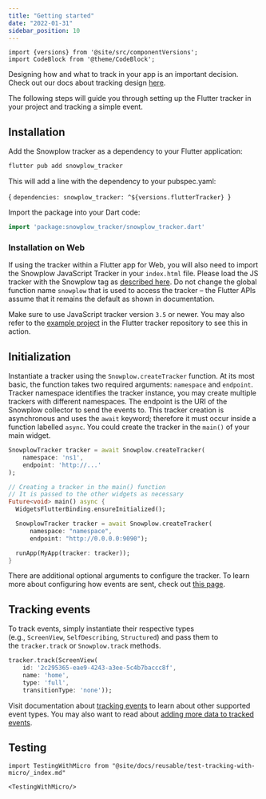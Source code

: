 ```yaml
---
title: "Getting started"
date: "2022-01-31"
sidebar_position: 10
---
```


```mdx-code-block
import {versions} from '@site/src/componentVersions';
import CodeBlock from '@theme/CodeBlock';
```

Designing how and what to track in your app is an important decision. Check out our docs about tracking design [here](/docs/data-product-studio/index.md).

The following steps will guide you through setting up the Flutter tracker in your project and tracking a simple event.

## Installation

Add the Snowplow tracker as a dependency to your Flutter application:

```bash
flutter pub add snowplow_tracker
```

This will add a line with the dependency to your pubspec.yaml:

<CodeBlock language="yaml">{
`dependencies:
    snowplow_tracker: ^${versions.flutterTracker}
`}</CodeBlock>


Import the package into your Dart code:

```dart
import 'package:snowplow_tracker/snowplow_tracker.dart'
```

### Installation on Web

If using the tracker within a Flutter app for Web, you will also need to import the Snowplow JavaScript Tracker in your `index.html` file. Please load the JS tracker with the Snowplow tag as [described here](/docs/sources/trackers/javascript-trackers/web-tracker/tracker-setup/index.md). Do not change the global function name `snowplow` that is used to access the tracker – the Flutter APIs assume that it remains the default as shown in documentation.

Make sure to use JavaScript tracker version `3.5` or newer. You may also refer to the [example project](https://github.com/snowplow/snowplow-flutter-tracker/tree/main/example) in the Flutter tracker repository to see this in action.

## Initialization

Instantiate a tracker using the `Snowplow.createTracker` function. At its most basic, the function takes two required arguments: `namespace` and `endpoint`. Tracker namespace identifies the tracker instance, you may create multiple trackers with different namespaces. The endpoint is the URI of the Snowplow collector to send the events to. This tracker creation is asynchronous and uses the `await` keyword; therefore it must occur inside a function labelled `async`. You could create the tracker in the `main()` of your main widget.

```dart
SnowplowTracker tracker = await Snowplow.createTracker(
    namespace: 'ns1',
    endpoint: 'http://...'
);

// Creating a tracker in the main() function
// It is passed to the other widgets as necessary
Future<void> main() async {
  WidgetsFlutterBinding.ensureInitialized();

  SnowplowTracker tracker = await Snowplow.createTracker(
      namespace: "namespace",
      endpoint: "http://0.0.0.0:9090");

  runApp(MyApp(tracker: tracker));
}
```

There are additional optional arguments to configure the tracker. To learn more about configuring how events are sent, check out [this page](/docs/sources/trackers/flutter-tracker/initialization-and-configuration/index.md).

## Tracking events

To track events, simply instantiate their respective types (e.g., `ScreenView`, `SelfDescribing`, `Structured`) and pass them to the `tracker.track` or `Snowplow.track` methods.

```dart
tracker.track(ScreenView(
    id: '2c295365-eae9-4243-a3ee-5c4b7baccc8f',
    name: 'home',
    type: 'full',
    transitionType: 'none'));
```

Visit documentation about [tracking events](/docs/sources/trackers/flutter-tracker/tracking-events/index.md) to learn about other supported event types. You may also want to read about [adding more data to tracked events](/docs/sources/trackers/flutter-tracker/adding-data/index.md).

## Testing

```mdx-code-block
import TestingWithMicro from "@site/docs/reusable/test-tracking-with-micro/_index.md"

<TestingWithMicro/>
```
